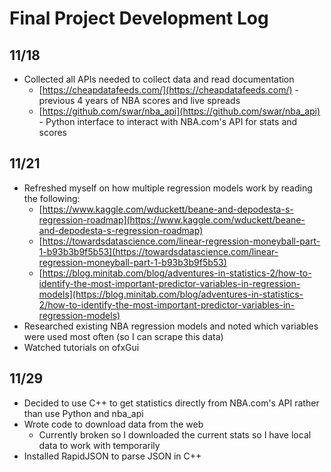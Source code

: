 # Final Project Development Log
## 11/18
- Collected all APIs needed to collect data and read documentation
	- [https://cheapdatafeeds.com/](https://cheapdatafeeds.com/) - previous 4 years of NBA scores and live spreads
	- [https://github.com/swar/nba_api](https://github.com/swar/nba_api) - Python interface to interact with NBA.com's API for stats and scores

## 11/21
- Refreshed myself on how multiple regression models work  by reading the following:
	- [https://www.kaggle.com/wduckett/beane-and-depodesta-s-regression-roadmap](https://www.kaggle.com/wduckett/beane-and-depodesta-s-regression-roadmap)
	- [https://towardsdatascience.com/linear-regression-moneyball-part-1-b93b3b9f5b53](https://towardsdatascience.com/linear-regression-moneyball-part-1-b93b3b9f5b53)
	- [https://blog.minitab.com/blog/adventures-in-statistics-2/how-to-identify-the-most-important-predictor-variables-in-regression-models](https://blog.minitab.com/blog/adventures-in-statistics-2/how-to-identify-the-most-important-predictor-variables-in-regression-models)
- Researched existing NBA regression models and noted which variables were used most often (so I can scrape this data)
- Watched tutorials on ofxGui

## 11/29
- Decided to use C++ to get statistics directly from NBA.com's API rather than use Python and nba_api
- Wrote code to download data from the web
	- Currently broken so I downloaded the current stats so I have local data to work with temporarily
- Installed RapidJSON to parse JSON in C++
